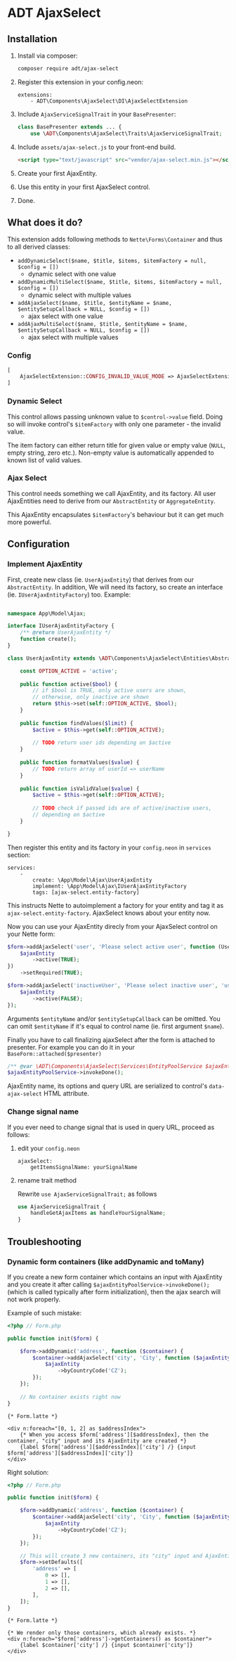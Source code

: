 # ADT AjaxSelect

## Installation

1. Install via composer:

    ```bash
    composer require adt/ajax-select
    ```

2. Register this extension in your config.neon:

    ```neon
    extensions:
        - ADT\Components\AjaxSelect\DI\AjaxSelectExtension
    ```
3. Include `AjaxServiceSignalTrait` in your `BasePresenter`:

    ```php
    class BasePresenter extends ... {
        use \ADT\Components\AjaxSelect\Traits\AjaxServiceSignalTrait;
    ```
4. Include `assets/ajax-select.js` to your front-end build.
    
    ```html
    <script type="text/javascript" src="vendor/ajax-select.min.js"></script>
    ```
5. Create your first AjaxEntity.
6. Use this entity in your first AjaxSelect control.
7. Done.

## What does it do?

This extension adds following methods to `Nette\Forms\Container` and thus to all derived classes:

- `addDynamicSelect($name, $title, $items, $itemFactory = null, $config = [])`
    - dynamic select with one value
- `addDynamicMultiSelect($name, $title, $items, $itemFactory = null, $config = [])`
    - dynamic select with multiple values
- `addAjaxSelect($name, $title, $entityName = $name, $entitySetupCallback = NULL, $config = [])`
    - ajax select with one value
- `addAjaxMultiSelect($name, $title, $entityName = $name, $entitySetupCallback = NULL, $config = [])`
    - ajax select with multiple values
   
### Config

```php
[
	AjaxSelectExtension::CONFIG_INVALID_VALUE_MODE => AjaxSelectExtension::INVALID_VALUE_MODE_*,
]
```

### Dynamic Select

This control allows passing unknown value to `$control->value` field. Doing so will invoke control's `$itemFactory` with only one parameter - the invalid value.

The item factory can either return title for given value or empty value (`NULL`, empty string, zero etc.). Non-empty value is automatically appended to known list of valid values.

### Ajax Select

This control needs something we call AjaxEntity, and its factory. All user AjaxEntities need to derive from our `AbstractEntity` or `AggregateEntity`.

This AjaxEntity encapsulates `$itemFactory`'s behaviour but it can get much more powerful.

## Configuration

### Implement AjaxEntity

First, create new class (ie. `UserAjaxEntity`) that derives from our `AbstractEntity`. In addition, We will need its factory, so create an interface (ie. `IUserAjaxEntityFactory`) too. Example:

```php

namespace App\Model\Ajax;

interface IUserAjaxEntityFactory {
    /** @return UserAjaxEntity */
    function create();
}

class UserAjaxEntity extends \ADT\Components\AjaxSelect\Entities\AbstractEntity {

    const OPTION_ACTIVE = 'active';
    
    public function active($bool) {
        // if $bool is TRUE, only active users are shown,
        // otherwise, only inactive are shown
        return $this->set(self::OPTION_ACTIVE, $bool);
    }
    
    public function findValues($limit) {
        $active = $this->get(self::OPTION_ACTIVE);
        
        // TODO return user ids depending on $active
    }
    
    public function formatValues($value) {
        // TODO return array of userId => userName
    }
    
    public function isValidValue($value) {
        $active = $this->get(self::OPTION_ACTIVE);
        
        // TODO check if passed ids are of active/inactive users,
        // depending on $active
    }

}
```

Then register this entity and its factory in your `config.neon` in `services` section:

```neon
services:
    -
        create: \App\Model\Ajax\UserAjaxEntity
        implement: \App\Model\Ajax\IUserAjaxEntityFactory
        tags: [ajax-select.entity-factory]
```

This instructs Nette to autoimplement a factory for your entity and tag it as `ajax-select.entity-factory`. AjaxSelect knows about your entity now.

Now you can use your AjaxEntity direcly from your AjaxSelect control on your Nette form:

```php
$form->addAjaxSelect('user', 'Please select active user', function (UserAjaxEntity $ajaxEntity) {
    $ajaxEntity
        ->active(TRUE);
})
    ->setRequired(TRUE);

$form->addAjaxSelect('inactiveUser', 'Please select inactive user', 'user', function (UserAjaxEntity $ajaxEntity) {
    $ajaxEntity
        ->active(FALSE);
});
```

Arguments `$entityName` and/or `$entitySetupCallback` can be omitted. You can omit `$entityName` if it's equal to control name (ie. first argument `$name`).

Finally you have to call finalizing ajaxSelect after the form is attached to presenter.
For example you can do it in your `BaseForm::attached($presenter)`

```php
/** @var \ADT\Components\AjaxSelect\Services\EntityPoolService $ajaxEntityPoolService */
$ajaxEntityPoolService->invokeDone();
```

AjaxEntity name, its options and query URL are serialized to control's `data-ajax-select` HTML attribute.

### Change signal name

If you ever need to change signal that is used in query URL, proceed as follows:

1. edit your `config.neon`

    ```neon
    ajaxSelect:
        getItemsSignalName: yourSignalName
    ```

2. rename trait method

    Rewrite `use AjaxServiceSignalTrait;` as follows
    ```php
    use AjaxServiceSignalTrait {
        handleGetAjaxItems as handleYourSignalName;
    }
    ```
   
## Troubleshooting

### Dynamic form containers (like addDynamic and toMany)

If you create a new form container which contains an input with AjaxEntity and you create it after calling `$ajaxEntityPoolService->invokeDone();` (which is called typically after form initialization), then the ajax search will not work properly.

Example of such mistake:

```php
<?php // Form.php

public function init($form) {

    $form->addDynamic('address', function ($container) {
        $container->addAjaxSelect('city', 'City', function ($ajaxEntity) {
            $ajaxEntity
                ->byCountryCode('CZ');
        });
    });
    
    // No container exists right now
}

```
```latte
{* Form.latte *}

<div n:foreach="[0, 1, 2] as $addressIndex">
    {* When you access $form['address'][$addressIndex], then the container, "city" input and its AjaxEntity are created *}
    {label $form['address'][$addressIndex]['city'] /} {input $form['address'][$addressIndex]['city']}
</div>
```

Right solution:


```php
<?php // Form.php

public function init($form) {

    $form->addDynamic('address', function ($container) {
        $container->addAjaxSelect('city', 'City', function ($ajaxEntity) {
            $ajaxEntity
                ->byCountryCode('CZ');
        });
    });

    // This will create 3 new containers, its "city" input and AjaxEntity
    $form->setDefaults([
        'address' => [
            0 => [],
            1 => [],
            2 => [],
        ],
    ]);
}
```
```latte
{* Form.latte *}

{* We render only those containers, which already exists. *}
<div n:foreach="$form['address']->getContainers() as $container">
    {label $container['city'] /} {input $container['city']}
</div>
```

